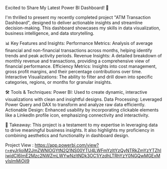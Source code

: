 Excited to Share My Latest Power BI Dashboard! 🚀

I'm thrilled to present my recently completed project "ATM Transaction Dashboard", designed to deliver actionable insights and streamline decision-making. This dashboard showcases my skills in data visualization, business intelligence, and data storytelling.

📊 Key Features and Insights:
Performance Metrics: Analysis of average financial and non-financial transactions across months, helping identify trends and peak activity periods.
Revenue Insights: A detailed breakdown of monthly revenue and transactions, providing a comprehensive view of financial performance.
Efficiency Metrics: Insights into cost management, gross profit margins, and their percentage contributions over time.
Interactive Visualizations: The ability to filter and drill down into specific categories, regions, or months for granular insights.

🛠️ Tools & Techniques:
Power BI: Used to create dynamic, interactive visualizations with clean and insightful designs.
Data Processing: Leveraged Power Query and DAX to transform and analyze raw data efficiently.
Actionable Design: Enhanced usability by incorporating clickable elements like a LinkedIn profile icon, emphasizing connectivity and interactivity.

🌟 Takeaway:
This project is a testament to my expertise in leveraging data to drive meaningful business insights. It also highlights my proficiency in combining aesthetics and functionality in dashboard design.

Project View : https://app.powerbi.com/view?r=eyJrIjoiM2JmZWNlOGYtN2Q1NS00YTU4LWFmYzItYzQyNTRkZmYzYTZhIiwidCI6ImE2Mzc2NWZmLWYwNzItNDk3OC1iYzdhLTRhYzY0NGQwMGExMyIsImMiOjl9
